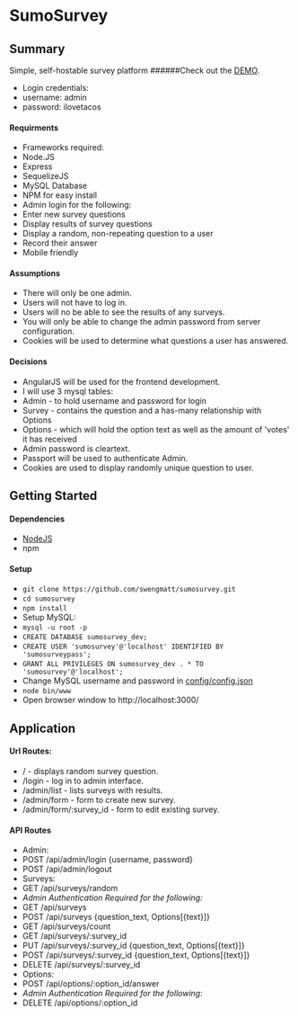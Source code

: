 # SumoSurvey

## Summary

Simple, self-hostable survey platform
######Check out the [DEMO](http://demo.majacobs.net).
* Login credentials:
 * username: admin
 * password: ilovetacos


#### Requirments

* Frameworks required:
 *  Node.JS
 *  Express
 *  SequelizeJS
 *  MySQL Database
 *  NPM for easy install
* Admin login for the following:
 * Enter new survey questions
 * Display results of survey questions
* Display a random, non-repeating question to a user
* Record their answer
* Mobile friendly

#### Assumptions

* There will only be one admin.
* Users will not have to log in.
* Users will no be able to see the results of any surveys.
* You will only be able to change the admin password from server configuration.
* Cookies will be used to determine what questions a user has answered.

#### Decisions

* AngularJS will be used for the frontend development.
* I will use 3 mysql tables: 
 * Admin - to hold username and password for login
 * Survey - contains the question and a has-many relationship with Options
 * Options - which will hold the option text as well as the amount of 'votes' it has received
* Admin password is cleartext.
* Passport will be used to authenticate Admin.
* Cookies are used to display randomly unique question to user.

## Getting Started

#### Dependencies

* [NodeJS](https://nodejs.org/download/)
* npm

#### Setup

* `git clone https://github.com/swengmatt/sumosurvey.git`
* `cd sumosurvey`
* `npm install`
* Setup MySQL:
 * `mysql -u root -p`
 * `CREATE DATABASE sumosurvey_dev;`
 * `CREATE USER 'sumosurvey'@'localhost' IDENTIFIED BY 'sumosurveypass';`
 * `GRANT ALL PRIVILEGES ON sumosurvey_dev . * TO 'sumosurvey'@'localhost';`
* Change MySQL username and password in [config/config.json](config/config.json)
* `node bin/www`
* Open browser window to http://localhost:3000/

## Application

#### Url Routes:
* / - displays random survey question.
* /login - log in to admin interface.
* /admin/list - lists surveys with results.
* /admin/form - form to create new survey.
* /admin/form/:survey_id - form to edit existing survey.

#### API Routes

* Admin:
 * POST /api/admin/login {username, password}
 * POST /api/admin/logout
* Surveys:
 * GET /api/surveys/random
 * *Admin Authentication Required for the following:*
 * GET /api/surveys
 * POST /api/surveys {question_text, Options[{text}]}
 * GET /api/surveys/count
 * GET /api/surveys/:survey_id
 * PUT /api/surveys/:survey_id {question_text, Options[{text}]}
 * POST /api/surveys/:survey_id {question_text, Options[{text}]}
 * DELETE /api/surveys/:survey_id
* Options:
 * POST /api/options/:option_id/answer
 * *Admin Authentication Required for the following:*
 * DELETE /api/options/:option_id
 